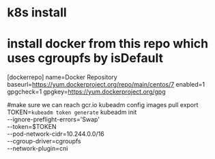 # k8s install

# install docker from this repo which uses cgroupfs by isDefault
[dockerrepo]
name=Docker Repository
baseurl=https://yum.dockerproject.org/repo/main/centos/7
enabled=1
gpgcheck=1
gpgkey=https://yum.dockerproject.org/gpg


#make sure we can reach gcr.io
kubeadm config images pull
export TOKEN=`kubeadm token generate`
kubeadm init \
  --ignore-preflight-errors='Swap' \
  --token=$TOKEN  \
  --pod-network-cidr=10.244.0.0/16 \
  --cgroup-driver=cgroupfs \
  --network-plugin=cni
